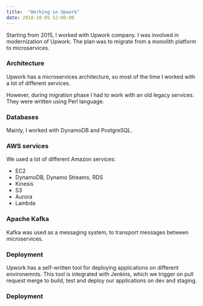 ```yaml
---
title:  "Working in Upwork"
date: 2018-10-05 12:00:00
---
```


Starting from 2015, I worked with Upwork company. I was involved in modernization of Upwork. The plan was to migrate from a monolith platform to microservices.

### <a href="#architecture" name="architecture"><i class="fa fa-link anchor" aria-hidden="true"></i></a> Architecture

Upwork has a microservices architecture, so most of the time I worked with a lot of different services.

However, during migration phase I had to work with an old legacy services. They were written using Perl language.

### <a href="#databases" name="databases"><i class="fa fa-link anchor" aria-hidden="true"></i></a> Databases

Mainly, I worked with DynamoDB and PostgreSQL. 

### <a href="#aws" name="aws"><i class="fa fa-link anchor" aria-hidden="true"></i></a> AWS services

We used a lot of different Amazon services:

* EC2
* DynamoDB, Dynamo Streams, RDS
* Kinesis
* S3
* Aurora
* Lambda

### <a href="#kafka" name="kafka"><i class="fa fa-link anchor" aria-hidden="true"></i></a> Apache Kafka

Kafka was used as a messaging system, to transport messages between microservices.

### <a href="#deployment" name="deployment"><i class="fa fa-link anchor" aria-hidden="true"></i></a> Deployment

Upwork has a self-written tool for deploying applications on different environemnts. This tool is integrated with Jenkins, which we trigger on pull request merge to build, test and deploy our applications on dev and staging.

### <a href="#deployment" name="deployment"><i class="fa fa-link anchor" aria-hidden="true"></i></a> Deployment